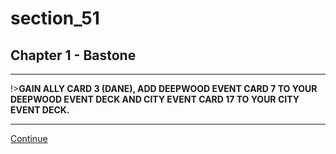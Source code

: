 
# section_51

## Chapter 1 - Bastone

---

!>**GAIN ALLY CARD 3 (DANE), ADD DEEPWOOD EVENT CARD 7 TO YOUR DEEPWOOD EVENT DECK AND CITY EVENT CARD 17 TO YOUR CITY EVENT DECK.** 

---

[Continue](output/chapter1/section_49.md)


